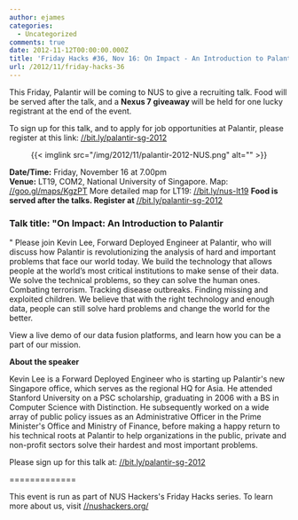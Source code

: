 ```yaml
---
author: ejames
categories:
  - Uncategorized
comments: true
date: 2012-11-12T00:00:00.000Z
title: 'Friday Hacks #36, Nov 16: On Impact - An Introduction to Palantir'
url: /2012/11/friday-hacks-36
---
```


This Friday, Palantir will be coming to NUS to give a recruiting talk. Food will be served after the talk, and a <strong>Nexus 7 giveaway </strong>will be held for one lucky registrant at the end of the event.

To sign up for this talk, and to apply for job opportunities at Palantir, please register at this link: <a href="//bit.ly/palantir-sg-2012" target="_blank">//bit.ly/palantir-<wbr>sg-2012</wbr></a>
<p style="text-align: center;">{{< imglink src="/img/2012/11/palantir-2012-NUS.png" alt="" >}}</p>

<div>
<div><strong>Date/Time:</strong> Friday, November 16 at 7.00pm</div>
<div><strong>Venue:</strong> LT19, COM2, National University of Singapore. Map: <a href="//goo.gl/maps/KgzPT" target="_blank">//goo.gl/maps/KgzPT</a>
More detailed map for LT19: <a href="//bit.ly/nus-lt19" target="_blank">//bit.ly/nus-lt19</a>
<strong>Food is served after the talks. </strong><strong>Register at </strong><a href="//bit.ly/palantir-sg-2012" target="_blank">//bit.ly/palantir-sg-<wbr>2012</wbr></a>
</div>

<h3><strong>Talk title: "On Impact: An Introduction to Palantir</strong></h3>"
Please join Kevin Lee, Forward Deployed Engineer at Palantir, who will discuss how Palantir is revolutionizing the analysis of hard and important problems that face our world today. We build the technology that allows people at the world’s most critical institutions to make sense of their data. We solve the technical problems, so they can solve the human ones. Combating terrorism. Tracking disease outbreaks. Finding missing and exploited children. We believe that with the right technology and enough data, people can still solve hard problems and change the world for the better.

View a live demo of our data fusion platforms, and learn how you can be a part of our mission.

<strong>About the speaker</strong>

Kevin Lee is a Forward Deployed Engineer who is starting up Palantir's new Singapore office, which serves as the regional HQ for Asia. He attended Stanford University on a PSC scholarship, graduating in 2006 with a BS in Computer Science with Distinction. He subsequently worked on a wide array of public policy issues as an Administrative Officer in the Prime Minister's Office and Ministry of Finance, before making a happy return to his technical roots at Palantir to help organizations in the public, private and non-profit sectors solve their hardest and most important problems.<strong>
</strong>

Please sign up for this talk at: <a href="//bit.ly/palantir-sg-2012" target="_blank">//bit.ly/palantir-sg-<wbr>2012</wbr></a>

=============

This event is run as part of NUS Hackers's Friday Hacks series. To learn more about us, visit <a href="/" target="_blank">//nushackers.org/</a>
